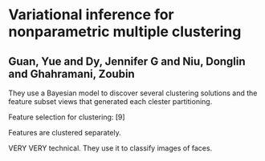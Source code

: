 # Variational inference for nonparametric multiple clustering
## Guan, Yue and Dy, Jennifer G and Niu, Donglin and Ghahramani, Zoubin

They use a Bayesian model to discover several clustering solutions and the feature subset views that generated each clester partitioning.

Feature selection for clustering: [9]

Features are clustered separately.

VERY VERY technical. They use it to classify images of faces.
